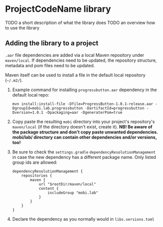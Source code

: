 # ProjectCodeName library

TODO a short description of what the library does
TODO an overview how to use the library

## Adding the library to a project

`.aar` file dependencies are added via a local Maven repository under `maven/local`. If dependencies need to be updated, the repository structure, metadata and pom files need to be updated.

Maven itself can be used to install a file in the default local repository (`~/.m2/`).

1. Example command for installing `progressbutton.aar` dependency in the default local repo:

    ```
    mvn install:install-file -Dfile=ProgressButton-1.0.1-release.aar -DgroupId=mobi.lab.progressbutton -DartifactId=progressbutton -Dversion=1.0.1 -Dpackaging=aar -DgeneraterPom=true
    ```

2. Copy paste the resulting `mobi` directory into your project's repository's `maven/local` (if the directory doesn't exist, create it).
**NB! Be aware of the package structure and don't copy paste unwanted dependencies. mobi/lab/ directory can contain other dependencies and/or versions, too!**

3. Be sure to check the `settings.gradle` `dependencyResolutionManagement` in case the new dependency has a different package name. Only listed group ids are allowed:

    ```
    dependencyResolutionManagement {
        repositories {
            maven {
                url "$rootDir/maven/local"
                content {
                    includeGroup "mobi.lab"
                }
            }
        }
    }
    ```

4. Declare the dependency as you normally would in `libs.versions.toml`

 


